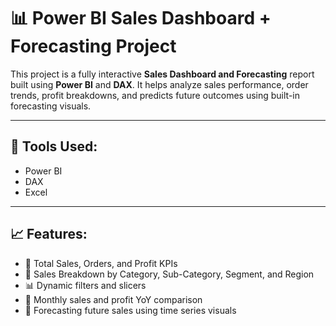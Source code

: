 # 📊 Power BI Sales Dashboard + Forecasting Project

This project is a fully interactive **Sales Dashboard and Forecasting** report built using **Power BI** and **DAX**. It helps analyze sales performance, order trends, profit breakdowns, and predicts future outcomes using built-in forecasting visuals.

---

## 🔧 Tools Used:
- Power BI
- DAX
- Excel

---

## 📈 Features:
- 📌 Total Sales, Orders, and Profit KPIs
- 🧩 Sales Breakdown by Category, Sub-Category, Segment, and Region
- 📊 Dynamic filters and slicers
- 📅 Monthly sales and profit YoY comparison
- 🔮 Forecasting future sales using time series visuals

